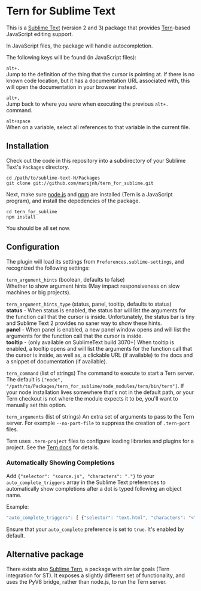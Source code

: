 # Tern for Sublime Text

This is a [Sublime Text][st] (version 2 and 3) package that provides
[Tern][tern]-based JavaScript editing support.

[st]: http://www.sublimetext.com/
[tern]: http://ternjs.net

In JavaScript files, the package will handle autocompletion.

The following keys will be found (in JavaScript files):

`alt+.`  
Jump to the definition of the thing that the cursor is pointing at. If
there is no known code location, but it has a documentation URL
associated with, this will open the documentation in your browser
instead.

`alt+,`  
Jump back to where you were when executing the previous `alt+.` command.

`alt+space`  
When on a variable, select all references to that variable in the
current file.

## Installation

Check out the code in this repository into a subdirectory of your
Sublime Text's `Packages` directory.

    cd /path/to/sublime-text-N/Packages
    git clone git://github.com/marijnh/tern_for_sublime.git

Next, make sure [node.js][node] and [npm][npm] are installed (Tern is
a JavaScript program), and install the depedencies of the package.

[node]: http://nodejs.org
[npm]: https://npmjs.org/

    cd tern_for_sublime
    npm install

You should be all set now.

## Configuration

The plugin will load its settings from `Preferences.sublime-settings`,
and recognized the following settings:

`tern_argument_hints` (boolean, defaults to false)  
Whether to show argument hints (May impact responsiveness on slow machines or big projects).

`tern_argument_hints_type` (status, panel, tooltip, defaults to status)  
__status__ - When status is enabled, the status bar will list
the arguments for the function call that the cursor is inside.
Unfortunately, the status bar is tiny and Sublime Text 2 provides no saner way to show these hints.  
__panel__ - When panel is enabled, a new panel window opens and will list
the arguments for the function call that the cursor is inside.  
__tooltip__ - (only available on SublimeText build 3070+) When tooltip is enabled, a tooltip opens and will list the arguments for the function call that the cursor is inside, as well as, a clickable URL (if available) to the docs and a snippet of documentation (if available).


`tern_command` (list of strings) The command to execute to start a
Tern server. The default is
`["node", "/path/to/Packages/tern_for_sublime/node_modules/tern/bin/tern"]`.
If your node installation lives somewhere that's not in the default
path, or your Tern checkout is not where the module expects it to be,
you'll want to manually set this option.

`tern_arguments` (list of strings) An extra set of arguments to pass
to the Tern server. For example `--no-port-file` to suppress the
creation of `.tern-port` files.

Tern uses `.tern-project` files to configure loading libraries and
plugins for a project. See the [Tern docs][docs] for details.

[docs]: http://ternjs.net/doc/manual.html#configuration

### Automatically Showing Completions

Add `{"selector": "source.js", "characters": "."}` to your
`auto_complete_triggers` array in the Sublime Text preferences to
automatically show completions after a dot is typed following an
object name.

Example:
```javascript
"auto_complete_triggers": [ {"selector": "text.html", "characters": "<"}, {"selector": "source.js", "characters": "."} ]
```

Ensure that your `auto_complete` preference is set to `true`. It's enabled by default.

## Alternative package

There exists also [Sublime Tern][stern], a package with similar goals
(Tern integration for ST). It exposes a slightly different set of
functionality, and uses the PyV8 bridge, rather than node.js, to run
the Tern server.

[stern]: https://github.com/emmetio/sublime-tern
